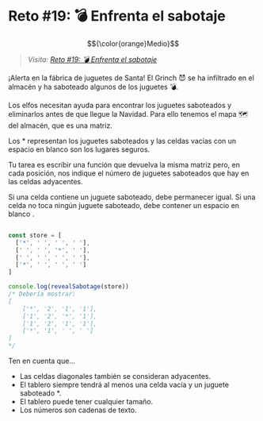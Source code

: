 # Reto #19: 💣 Enfrenta el sabotaje

$${\color{orange}Medio}$$

> _Visita: [Reto #19: 💣 Enfrenta el sabotaje](https://adventjs.dev/es/challenges/2023/19)_

¡Alerta en la fábrica de juguetes de Santa! El Grinch 😈 se ha infiltrado en el
almacén y ha saboteado algunos de los juguetes 💣.

Los elfos necesitan ayuda para encontrar los juguetes saboteados y eliminarlos
antes de que llegue la Navidad. Para ello tenemos el mapa 🗺️ del almacén,
que es una matriz.

Los * representan los juguetes saboteados y las celdas vacías con un espacio en
blanco son los lugares seguros.

Tu tarea es escribir una función que devuelva la misma matriz pero, en cada
posición, nos indique el número de juguetes saboteados que hay en las celdas adyacentes.

Si una celda contiene un juguete saboteado, debe permanecer igual. Si una celda
no toca ningún juguete saboteado, debe contener un espacio en blanco .

```javascript

const store = [
  ['*', ' ', ' ', ' '],
  [' ', ' ', '*', ' '],
  [' ', ' ', ' ', ' '],
  ['*', ' ', ' ', ' ']
]

console.log(revealSabotage(store))
/* Debería mostrar:
[
    ['*', '2', '1', '1'],
    ['1', '2', '*', '1'],
    ['1', '2', '1', '1'],
    ['*', '1', ' ', ' ']
]
*/
```

Ten en cuenta que…

- Las celdas diagonales también se consideran adyacentes.
- El tablero siempre tendrá al menos una celda vacía y un juguete saboteado *.
- El tablero puede tener cualquier tamaño.
- Los números son cadenas de texto.
